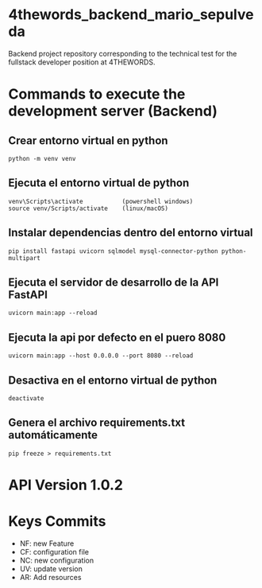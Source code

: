 # 4thewords_backend_mario_sepulveda
Backend project repository corresponding to the technical test for the fullstack developer position at 4THEWORDS.

# Commands to execute the development server (Backend)

## Crear entorno virtual en python
    python -m venv venv

## Ejecuta el entorno virtual de python 
    venv\Scripts\activate           (powershell windows)
    source venv/Scripts/activate    (linux/macOS)

## Instalar dependencias dentro del entorno virtual
    pip install fastapi uvicorn sqlmodel mysql-connector-python python-multipart

## Ejecuta el servidor de desarrollo de la API FastAPI
    uvicorn main:app --reload

## Ejecuta la api por defecto en el puero 8080
    uvicorn main:app --host 0.0.0.0 --port 8080 --reload

## Desactiva en el entorno virtual de python
    deactivate

## Genera el archivo requirements.txt automáticamente
    pip freeze > requirements.txt

# API Version 1.0.2

# Keys Commits

* NF: new Feature
* CF: configuration file
* NC: new configuration
* UV: update version
* AR: Add resources                




